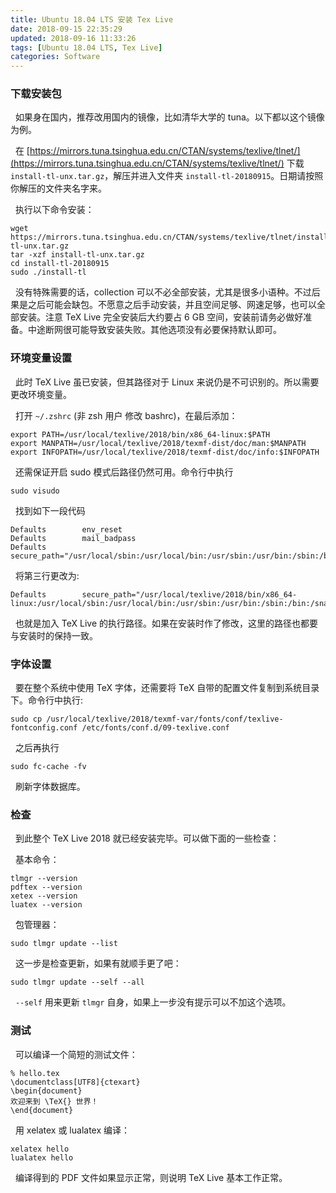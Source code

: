 ```yaml
---
title: Ubuntu 18.04 LTS 安装 Tex Live
date: 2018-09-15 22:35:29
updated: 2018-09-16 11:33:26
tags: [Ubuntu 18.04 LTS, Tex Live]
categories: Software
---
```


### 下载安装包
&nbsp;&nbsp;如果身在国内，推荐改用国内的镜像，比如清华大学的 tuna。以下都以这个镜像为例。

&nbsp;&nbsp;在  [https://mirrors.tuna.tsinghua.edu.cn/CTAN/systems/texlive/tlnet/](https://mirrors.tuna.tsinghua.edu.cn/CTAN/systems/texlive/tlnet/) 下载 `install-tl-unx.tar.gz`，解压并进入文件夹 `install-tl-20180915`。日期请按照你解压的文件夹名字来。

&nbsp;&nbsp;执行以下命令安装：
```
wget https://mirrors.tuna.tsinghua.edu.cn/CTAN/systems/texlive/tlnet/install-tl-unx.tar.gz
tar -xzf install-tl-unx.tar.gz
cd install-tl-20180915
sudo ./install-tl
```

&nbsp;&nbsp;没有特殊需要的话，collection 可以不必全部安装，尤其是很多小语种。不过后果是之后可能会缺包。不愿意之后手动安装，并且空间足够、网速足够，也可以全部安装。注意 TeX Live 完全安装后大约要占 6 GB 空间，安装前请务必做好准备。中途断网很可能导致安装失败。其他选项没有必要保持默认即可。

### 环境变量设置
&nbsp;&nbsp;此时 TeX Live 虽已安装，但其路径对于 Linux 来说仍是不可识别的。所以需要更改环境变量。

&nbsp;&nbsp;打开 `~/.zshrc` (非 zsh 用户 修改 bashrc)，在最后添加：
```
export PATH=/usr/local/texlive/2018/bin/x86_64-linux:$PATH
export MANPATH=/usr/local/texlive/2018/texmf-dist/doc/man:$MANPATH
export INFOPATH=/usr/local/texlive/2018/texmf-dist/doc/info:$INFOPATH
```
&nbsp;&nbsp;还需保证开启 sudo 模式后路径仍然可用。命令行中执行
```
sudo visudo
```
&nbsp;&nbsp;找到如下一段代码

```
Defaults        env_reset
Defaults        mail_badpass
Defaults        secure_path="/usr/local/sbin:/usr/local/bin:/usr/sbin:/usr/bin:/sbin:/bin:/snap/bin"
```
&nbsp;&nbsp;将第三行更改为:
```
Defaults        secure_path="/usr/local/texlive/2018/bin/x86_64-linux:/usr/local/sbin:/usr/local/bin:/usr/sbin:/usr/bin:/sbin:/bin:/snap/bin"
```
&nbsp;&nbsp;也就是加入 TeX Live 的执行路径。如果在安装时作了修改，这里的路径也都要与安装时的保持一致。

### 字体设置
&nbsp;&nbsp;要在整个系统中使用 TeX 字体，还需要将 TeX 自带的配置文件复制到系统目录下。命令行中执行:
```
sudo cp /usr/local/texlive/2018/texmf-var/fonts/conf/texlive-fontconfig.conf /etc/fonts/conf.d/09-texlive.conf
```
&nbsp;&nbsp;之后再执行
```
sudo fc-cache -fv
```
&nbsp;&nbsp;刷新字体数据库。

### 检查
&nbsp;&nbsp;到此整个 TeX Live 2018 就已经安装完毕。可以做下面的一些检查：

&nbsp;&nbsp;基本命令：
```
tlmgr --version
pdftex --version
xetex --version
luatex --version
```
&nbsp;&nbsp;包管理器：
```
sudo tlmgr update --list
```
&nbsp;&nbsp;这一步是检查更新，如果有就顺手更了吧：
```
sudo tlmgr update --self --all
```
&nbsp;&nbsp;`--self` 用来更新 `tlmgr` 自身，如果上一步没有提示可以不加这个选项。

### 测试
&nbsp;&nbsp;可以编译一个简短的测试文件：
```
% hello.tex
\documentclass[UTF8]{ctexart}
\begin{document}
欢迎来到 \TeX{} 世界！
\end{document}
```
&nbsp;&nbsp;用 xelatex 或 lualatex 编译：
```
xelatex hello
lualatex hello
```
&nbsp;&nbsp;编译得到的 PDF 文件如果显示正常，则说明 TeX Live 基本工作正常。
